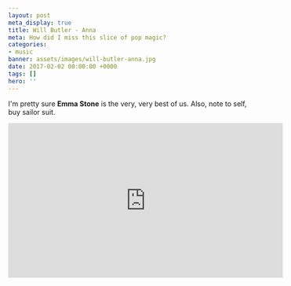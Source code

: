 ```yaml
---
layout: post
meta_display: true
title: Will Butler - Anna
meta: How did I miss this slice of pop magic?
categories:
- music
banner: assets/images/will-butler-anna.jpg
date: 2017-02-02 00:00:00 +0000
tags: []
hero: ''
---
```

I'm pretty sure **Emma Stone** is the very, very best of us. Also, note to self, buy sailor suit.

<div class="flex-video widescreen"> <iframe width="560" height="315" src="https://www.youtube.com/embed/7QFvgHIJrEQ" frameborder="0" allowfullscreen></iframe> </div>

